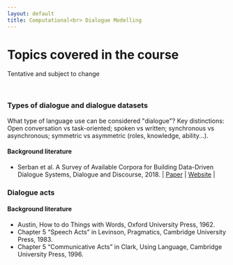 ```yaml
---
layout: default
title: Computational<br> Dialogue Modelling
---
```


# Topics covered in the course

Tentative and subject to change

<br>

### Types of dialogue and dialogue datasets

What type of language use can be considered "dialogue"? Key distinctions: Open conversation vs task-oriented; spoken vs written; synchronous vs asynchronous; symmetric vs asymmetric (roles, knowledge, ability...).


#### Background literature

* Serban et al. A Survey of Available Corpora for Building Data-Driven Dialogue Systems, Dialogue and Discourse, 2018. | [Paper](http://dad.uni-bielefeld.de/index.php/dad/article/view/3690/3616) | [Website](https://breakend.github.io/DialogDatasets/) |



### Dialogue acts

#### Background literature

* Austin, How to do Things with Words, Oxford University Press, 1962.
* Chapter 5 “Speech Acts” in Levinson, Pragmatics, Cambridge University Press, 1983.
* Chapter 5 “Communicative Acts” in Clark, Using Language, Cambridge University Press, 1996.
